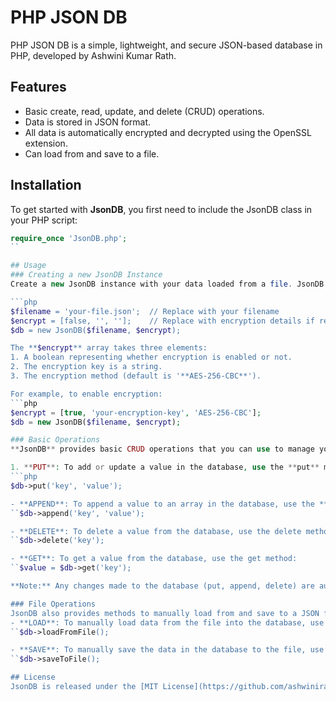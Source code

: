# PHP JSON DB

PHP JSON DB is a simple, lightweight, and secure JSON-based database in PHP, developed by Ashwini Kumar Rath.

## Features

- Basic create, read, update, and delete (CRUD) operations.
- Data is stored in JSON format.
- All data is automatically encrypted and decrypted using the OpenSSL extension.
- Can load from and save to a file.

## Installation
To get started with **JsonDB**, you first need to include the JsonDB class in your PHP script:
```php
require_once 'JsonDB.php';
``

## Usage
### Creating a new JsonDB Instance
Create a new JsonDB instance with your data loaded from a file. JsonDB supports both plain and encrypted data storage.

```php
$filename = 'your-file.json';  // Replace with your filename
$encrypt = [false, '', ''];    // Replace with encryption details if required
$db = new JsonDB($filename, $encrypt);

The **$encrypt** array takes three elements:
1. A boolean representing whether encryption is enabled or not.
2. The encryption key is a string.
3. The encryption method (default is '**AES-256-CBC**').

For example, to enable encryption:
```php
$encrypt = [true, 'your-encryption-key', 'AES-256-CBC'];
$db = new JsonDB($filename, $encrypt);

### Basic Operations
**JsonDB** provides basic CRUD operations that you can use to manage your data.

1. **PUT**: To add or update a value in the database, use the **put** method:
```php
$db->put('key', 'value');

- **APPEND**: To append a value to an array in the database, use the **append** method:
``$db->append('key', 'value');

- **DELETE**: To delete a value from the database, use the delete method:
``$db->delete('key');

- **GET**: To get a value from the database, use the get method:
``$value = $db->get('key');

**Note:** Any changes made to the database (put, append, delete) are automatically saved to the file.

### File Operations
JsonDB also provides methods to manually load from and save to a JSON file.
- **LOAD**: To manually load data from the file into the database, use the **loadFromFile** method:
``$db->loadFromFile();

- **SAVE**: To manually save the data in the database to the file, use the **saveToFile** method:
``$db->saveToFile();

## License
JsonDB is released under the [MIT License](https://github.com/ashwinirath/php-json-db/blob/main/LICENSE).


